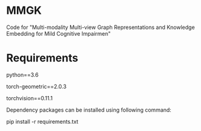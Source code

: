 # MMGK
Code for "Multi-modality Multi-view Graph Representations and Knowledge Embedding for Mild Cognitive Impairmen"

# Requirements
python==3.6 

torch-geometric==2.0.3

torchvision==0.11.1 

Dependency packages can be installed using following command:

pip install -r requirements.txt
